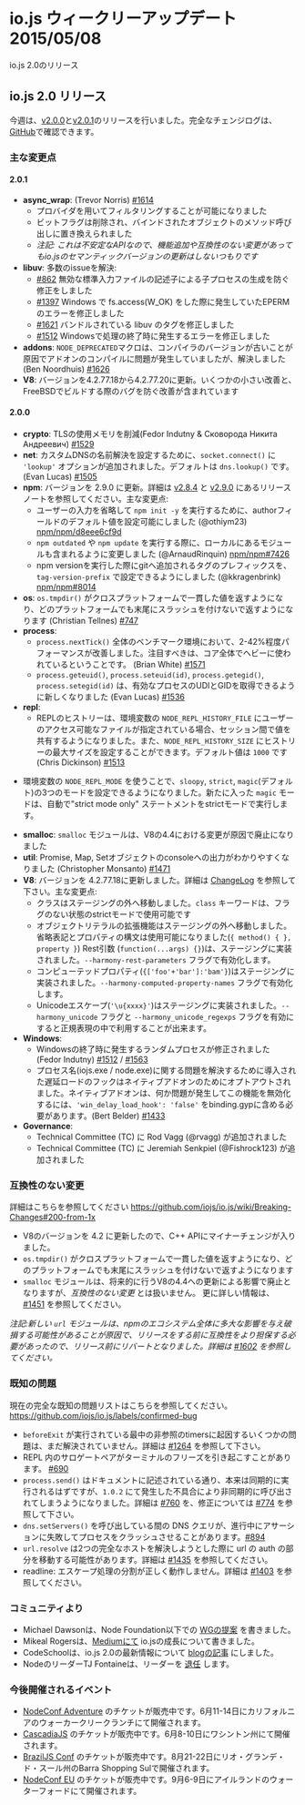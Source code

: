 # io.js ウィークリーアップデート 2015/05/08

io.js 2.0のリリース

<!--
# io.js 2.0 releases
This week we had two io.js releases [v2.0.0](https://iojs.org/dist/v2.0.0/) and [v2.0.1](https://iojs.org/dist/v2.0.1/), complete changelog can be found [on GitHub](https://github.com/iojs/io.js/blob/v1.x/CHANGELOG.md).
-->

## io.js 2.0 リリース

今週は、[v2.0.0](https://iojs.org/dist/v2.0.0/)と[v2.0.1](https://iojs.org/dist/v2.0.1/)のリリースを行いました。完全なチェンジログは、[GitHub](https://github.com/iojs/io.js/blob/master/CHANGELOG.md)で確認できます。

<!--
### Notable changes
-->

### 主な変更点

<!--
#### 2.0.1
* **async_wrap**: (Trevor Norris) [#1614](https://github.com/iojs/io.js/pull/1614)
  - it is now possible to filter by providers
  - bit flags have been removed and replaced with method calls on the binding object
  - _note that this is an unstable API so feature additions and breaking changes won't change io.js semver_
* **libuv**: resolves numerous io.js issues:
  - [#862](https://github.com/iojs/io.js/issues/862) prevent spawning child processes with invalid stdio file descriptors
  - [#1397](https://github.com/iojs/io.js/issues/1397) fix EPERM error with fs.access(W_OK) on Windows
  - [#1621](https://github.com/iojs/io.js/issues/1621) build errors associated with the bundled libuv
  - [#1512](https://github.com/iojs/io.js/issues/1512) should properly fix Windows termination errors
* **addons**: the `NODE_DEPRECATED` macro was causing problems when compiling addons with older compilers, this should now be resolved (Ben Noordhuis) [#1626](https://github.com/iojs/io.js/pull/1626)
* **V8**: upgrade V8 from 4.2.77.18 to 4.2.77.20 with minor fixes, including a bug preventing builds on FreeBSD
-->

#### 2.0.1

* **async_wrap**: (Trevor Norris) [#1614](https://github.com/iojs/io.js/pull/1614)
  - プロバイダを用いてフィルタリングすることが可能になりました
  - ビットフラグは削除され、バインドされたオブジェクトのメソッド呼び出しに置き換えられました
  - *注記: これは不安定なAPIなので、機能追加や互換性のない変更があってもio.jsのセマンティックバージョンの更新はしないつもりです*
* **libuv**: 多数のissueを解決:
  - [#862](https://github.com/iojs/io.js/issues/862) 無効な標準入力ファイルの記述子による子プロセスの生成を防ぐ修正をしました
  - [#1397](https://github.com/iojs/io.js/issues/1397) Windows で fs.access(W_OK) をした際に発生していたEPERMのエラーを修正しました
  - [#1621](https://github.com/iojs/io.js/issues/1621) バンドルされている libuv のタグを修正しました
  - [#1512](https://github.com/iojs/io.js/issues/1512) Windowsで処理の終了時に発生するエラーを修正しました
* **addons**: `NODE_DEPRECATED`マクロは、コンパイラのバージョンが古いことが原因でアドオンのコンパイルに問題が発生していましたが、解決しました (Ben Noordhuis) [#1626](https://github.com/iojs/io.js/pull/1626)
* **V8**: バージョンを4.2.77.18から4.2.77.20に更新。いくつかの小さい改善と、FreeBSDでビルドする際のバグを防ぐ改善が含まれています

<!--
#### 2.0.0
* **crypto**: significantly reduced memory usage for TLS (Fedor Indutny & Сковорода Никита Андреевич) [#1529](https://github.com/iojs/io.js/pull/1529)
* **net**: `socket.connect()` now accepts a `'lookup'` option for a custom DNS resolution mechanism, defaults to `dns.lookup()` (Evan Lucas) [#1505](https://github.com/iojs/io.js/pull/1505)
* **npm**: Upgrade npm to 2.9.0. See the [v2.8.4](https://github.com/npm/npm/releases/tag/v2.8.4) and [v2.9.0](https://github.com/npm/npm/releases/tag/v2.9.0) release notes for details. Notable items:
  - Add support for default author field to make `npm init -y` work without user-input (@othiym23) [npm/npm/d8eee6cf9d](https://github.com/npm/npm/commit/d8eee6cf9d2ff7aca68dfaed2de76824a3e0d9af)
  - Include local modules in `npm outdated` and `npm update` (@ArnaudRinquin) [npm/npm#7426](https://github.com/npm/npm/issues/7426)
  - The prefix used before the version number on `npm version` is now configurable via `tag-version-prefix` (@kkragenbrink) [npm/npm#8014](https://github.com/npm/npm/issues/8014)
* **os**: `os.tmpdir()` is now cross-platform consistent and will no longer returns a path with a trailling slash on any platform (Christian Tellnes) [#747](https://github.com/iojs/io.js/pull/747)
* **process**:
  - `process.nextTick()` performance has been improved by between 2-42% across the benchmark suite, notable because this is heavily used across core (Brian White) [#1571](https://github.com/iojs/io.js/pull/1571)
  - New `process.geteuid()`, `process.seteuid(id)`, `process.getegid()` and `process.setegid(id)` methods allow you to get and set effective UID and GID of the process (Evan Lucas) [#1536](https://github.com/iojs/io.js/pull/1536)
* **repl**:
  - REPL history can be persisted across sessions if the `NODE_REPL_HISTORY_FILE` environment variable is set to a user accessible file, `NODE_REPL_HISTORY_SIZE` can set the maximum history size and defaults to `1000` (Chris Dickinson) [#1513](https://github.com/iojs/io.js/pull/1513)
  - The REPL can be placed in to one of three modes using the `NODE_REPL_MODE` environment variable: `sloppy`, `strict` or `magic` (default); the new `magic` mode will automatically run "strict mode only" statements in strict mode (Chris Dickinson) [#1513](https://github.com/iojs/io.js/pull/1513)
* **smalloc**: the 'smalloc' module has been deprecated due to changes coming in V8 4.4 that will render it unusable
* **util**: add Promise, Map and Set inspection support (Christopher Monsanto) [#1471](https://github.com/iojs/io.js/pull/1471)
* **V8**: upgrade to 4.2.77.18, see the [ChangeLog](https://chromium.googlesource.com/v8/v8/+/refs/heads/4.2.77/ChangeLog) for full details. Notable items:
  - Classes have moved out of staging; the `class` keyword is now usable in strict mode without flags
  - Object literal enhancements have moved out of staging; shorthand method and property syntax is now usable (`{ method() { }, property }`)
  - Rest parameters (`function(...args) {}`) are implemented in staging behind the `--harmony-rest-parameters` flag
  - Computed property names (`{['foo'+'bar']:'bam'}`) are implemented in staging behind the `--harmony-computed-property-names` flag
  - Unicode escapes (`'\u{xxxx}'`) are implemented in staging behind the `--harmony_unicode` flag and the `--harmony_unicode_regexps` flag for use in regular expressions
* **Windows**:
  - Random process termination on Windows fixed (Fedor Indutny)  [#1512](https://github.com/iojs/io.js/issues/1512) / [#1563](https://github.com/iojs/io.js/pull/1563)
  - The delay-load hook introduced to fix issues with process naming (iojs.exe / node.exe) has been made opt-out for native add-ons. Native add-ons should include `'win_delay_load_hook': 'false'` in their binding.gyp to disable this feature if they experience problems . (Bert Belder) [#1433](https://github.com/iojs/io.js/pull/1433)
* **Governance**:
  - Rod Vagg (@rvagg) was added to the Technical Committee (TC)
  - Jeremiah Senkpiel (@Fishrock123) was added to the Technical Committee (TC)
-->

#### 2.0.0

* **crypto**: TLSの使用メモリを削減(Fedor Indutny & Сковорода Никита Андреевич) [#1529](https://github.com/iojs/io.js/pull/1529)
* **net**: カスタムDNSの名前解決を設定するために、`socket.connect()` に `'lookup'` オプションが追加されました。デフォルトは `dns.lookup()` です。(Evan Lucas) [#1505](https://github.com/iojs/io.js/pull/1505)
* **npm**: バージョンを 2.9.0 に更新。詳細は [v2.8.4](https://github.com/npm/npm/releases/tag/v2.8.4) と [v2.9.0](https://github.com/npm/npm/releases/tag/v2.9.0) にあるリリースノートを参照してください。主な変更点:
  - ユーザーの入力を省略して `npm init -y` を実行するために、authorフィールドのデフォルト値を設定可能にしました (@othiym23) [npm/npm/d8eee6cf9d](https://github.com/npm/npm/commit/d8eee6cf9d2ff7aca68dfaed2de76824a3e0d9af)
  - `npm outdated` や `npm update` を実行する際に、ローカルにあるモジュールも含まれるように変更しました (@ArnaudRinquin) [npm/npm#7426](https://github.com/npm/npm/issues/7426)
  - npm versionを実行した際にgitへ追加されるタグのプレフィックスを、`tag-version-prefix` で設定できるようにしました (@kkragenbrink) [npm/npm#8014](https://github.com/npm/npm/issues/8014)
* **os**: `os.tmpdir()` がクロスプラットフォームで一貫した値を返すようになり、どのプラットフォームでも末尾にスラッシュを付けないで返すようになります (Christian Tellnes) [#747](https://github.com/iojs/io.js/pull/747)
* **process**:
  - `process.nextTick()` 全体のベンチマーク環境において、2-42%程度パフォーマンスが改善しました。注目すべきは、コア全体でヘビーに使われているということです。 (Brian White) [#1571](https://github.com/iojs/io.js/pull/1571)
  - `process.geteuid()`, `process.seteuid(id)`, `process.getegid()`, `process.setegid(id)` は、有効なプロセスのUDIとGIDを取得できるように新しくなりました (Evan Lucas) [#1536](https://github.com/iojs/io.js/pull/1536)
* **repl**:
  - REPLのヒストリーは、環境変数の `NODE_REPL_HISTORY_FILE` にユーザーのアクセス可能なファイルが指定されている場合、セッション間で値を共有するようになりました。また、`NODE_REPL_HISTORY_SIZE` にヒストリーの最大サイズを設定することができます。デフォルト値は `1000` です (Chris Dickinson) [#1513](https://github.com/iojs/io.js/pull/1513)
 - 環境変数の `NODE_REPL_MODE` を使うことで、`sloopy`, `strict`, `magic`(デフォルト)の3つのモードを設定できるようになりました。新たに入った `magic` モードは、自動で"strict mode only" ステートメントをstrictモードで実行します。
* **smalloc**: `smalloc` モジュールは、V8の4.4における変更が原因で廃止になりました
* **util**: Promise, Map, Setオブジェクトのconsoleへの出力がわかりやすくなりました (Christopher Monsanto) [#1471](https://github.com/iojs/io.js/pull/1471)
* **V8**: バージョンを 4.2.77.18に更新しました。詳細は [ChangeLog](https://chromium.googlesource.com/v8/v8/+/refs/heads/4.2.77/ChangeLog) を参照して下さい。主な変更点:
  - クラスはステージングの外へ移動しました。`class` キーワードは、フラグのない状態のstrictモードで使用可能です
  - オブジェクトリテラルの拡張機能はステージングの外へ移動しました。省略表記とプロパティの構文は使用可能になりました(`{ method() { }, property }`)
  Rest引数 (`function(...args) {}`)は、ステージングに実装されました。`--harmony-rest-parameters` フラグで有効化します。
  - コンピューテッドプロパティ(`{['foo'+'bar']:'bam'}`)はステージングに実装されました。`--harmony-computed-property-names` フラグで有効化します。
  - Unicodeエスケープ(`'\u{xxxx}'`)はステージングに実装されました。`--harmony_unicode` フラグと `--harmony_unicode_regexps` フラグを有効にすると正規表現の中で利用することが出来ます。
* **Windows**:
  - Windowsの終了時に発生するランダムプロセスが修正されました (Fedor Indutny)  [#1512](https://github.com/iojs/io.js/issues/1512) / [#1563](https://github.com/iojs/io.js/pull/1563)
  - プロセス名(iojs.exe / node.exe)に関する問題を解決するために導入された遅延ロードのフックはネイティブアドオンのためにオプトアウトされました。ネイティブアドオンは、何か問題が発生してこの機能を無効化するには、`'win_delay_load_hook': 'false'` をbinding.gypに含める必要があります。(Bert Belder) [#1433](https://github.com/iojs/io.js/pull/1433)
* **Governance**:
  - Technical Committee (TC) に Rod Vagg (@rvagg) が追加されました
  - Technical Committee (TC) に Jeremiah Senkpiel (@Fishrock123) が追加されました

<!--
### Breaking changes
-->

### 互換性のない変更

<!--
Full details at https://github.com/iojs/io.js/wiki/Breaking-Changes#200-from-1x
-->

詳細はこちらを参照してください https://github.com/iojs/io.js/wiki/Breaking-Changes#200-from-1x

<!--
* V8 upgrade to 4.2, minor changes to C++ API
* `os.tmpdir()` is now cross-platform consistent and will no longer returns a path with a trailling slash on any platform
* While not a *breaking change* the 'smalloc' module has been deprecated in anticipation of it becoming unsupportable with a future upgrade to V8 4.4. See [#1451](https://github.com/iojs/io.js/issues/1451)  for further information.
-->

* V8のバージョンを 4.2 に更新したので、C++ APIにマイナーチェンジが入りました。
* `os.tmpdir()` がクロスプラットフォームで一貫した値を返すようになり、どのプラットフォームでも末尾にスラッシュを付けないで返すようになります
* `smalloc` モジュールは、将来的に行うV8の4.4への更新による影響で廃止となりますが、*互換性のない変更* とは扱いません。 更に詳しい情報は、 [#1451](https://github.com/iojs/io.js/issues/1451) を参照してください。

<!--
_Note: a new version of the 'url' module was reverted prior to release as it was decided the potential for breakage across the npm ecosystem was too great and that more compatibility work needed to be done before releasing it. See [#1602](https://github.com/iojs/io.js/pull/1602) for further information._
-->

*注記:新しい `url` モジュールは、npmのエコシステム全体に多大な影響を与え破損する可能性があることが原因で、リリースをする前に互換性をより担保する必要があったので、リリース前にリバートとなりました。詳細は [#1602](https://github.com/iojs/io.js/pull/1602) を参照してください。*

<!--
### Known issues
-->

### 既知の問題

<!--
See https://github.com/iojs/io.js/labels/confirmed-bug for complete and current list of known issues.
-->

現在の完全な既知の問題リストはこちらを参照してください。 https://github.com/iojs/io.js/labels/confirmed-bug

<!--
* Some problems with unreferenced timers running during `beforeExit` are still to be resolved. See [#1264](https://github.com/iojs/io.js/issues/1264).
* Surrogate pair in REPL can freeze terminal [#690](https://github.com/iojs/io.js/issues/690)
* `process.send()` is not synchronous as the docs suggest, a regression introduced in 1.0.2, see [#760](https://github.com/iojs/io.js/issues/760) and fix in [#774](https://github.com/iojs/io.js/issues/774)
* Calling `dns.setServers()` while a DNS query is in progress can cause the process to crash on a failed assertion [#894](https://github.com/iojs/io.js/issues/894)
* `url.resolve` may transfer the auth portion of the url when resolving between two full hosts, see [#1435](https://github.com/iojs/io.js/issues/1435).
* readline: split escapes are processed incorrectly, see [#1403](https://github.com/iojs/io.js/issues/1403)
-->

* `beforeExit` が実行されている最中の非参照のtimersに起因するいくつかの問題は、まだ解決されていません。詳細は [#1264](https://github.com/iojs/io.js/issues/1264) を参照して下さい。
* REPL 内のサロゲートペアがターミナルのフリーズを引き起こすことがあります。 [#690](https://github.com/iojs/io.js/issues/690)
* `process.send()` はドキュメントに記述されている通り、本来は同期的に実行されるはずですが、`1.0.2` にて発生した不具合により非同期的に呼び出されてしまうようになりました。詳細は [#760](https://github.com/iojs/io.js/issues/760) を、修正については [#774](https://github.com/iojs/io.js/issues/774) を参照して下さい。
* `dns.setServers()` を呼び出している間の DNS クエリが、進行中にアサーションに失敗してプロセスをクラッシュさせることがあります。[#894](https://github.com/iojs/io.js/issues/894)
* `url.resolve` は2つの完全なホストを解決しようとした際に url の auth の部分を移動する可能性があります。詳細は [#1435](https://github.com/iojs/io.js/issues/1435) を参照してください。
* readline: エスケープ処理の分割が正しく動作しません。詳細は [#1403](https://github.com/iojs/io.js/issues/1403) を参照してください。

<!--
### Community Updates
-->

### コミュニティより

<!--
* Michael Dawson creates [WG proposal](https://github.com/mhdawson/workgroup-proposals) under the Node Foundation.
* Mikeal Rogers wrote about growing up of io.js [on Medium](https://medium.com/node-js-javascript/growing-up-27d6cc8b7c53).
* CodeSchool [blog post](https://www.codeschool.com/blog/2015/05/08/whats-new-in-io-js-2-0-0/) on what's new in io.js 2.0.
* Node Lead TJ Fontaine [steps back](http://blog.nodejs.org/2015/05/08/next-chapter/) from leader.
-->

* Michael Dawsonは、Node Foundation以下での [WGの提案](https://github.com/mhdawson/workgroup-proposals) を書きました。
* Mikeal Rogersは、[Mediumにて](https://medium.com/node-js-javascript/growing-up-27d6cc8b7c53) io.jsの成長について書きました。
* CodeSchoolは、io.js 2.0の最新情報について [blogの記事](https://www.codeschool.com/blog/2015/05/08/whats-new-in-io-js-2-0-0/) にしました。
* NodeのリーダーTJ Fontaineは、リーダーを [退任](http://blog.nodejs.org/2015/05/08/next-chapter/) します。

<!--
### Upcoming Events
-->

### 今後開催されるイベント

<!--
* [NodeConf Adventure](http://nodeconf.com/) tickets are on sale, June 11th - 14th at Walker Creek Ranch, CA
* [CascadiaJS](http://2015.cascadiajs.com/) tickets are on sale, July 8th - 10th at Washington State
* [BrazilJS Conf](http://braziljs.com.br/) tickets are on sale, August 21st - 22nd at Shopping Center BarraShoppingSul
* [NodeConf EU](http://nodeconf.eu/) tickets are on sale, September 6th - 9th at Waterford, Ireland
-->

* [NodeConf Adventure](http://nodeconf.com/) のチケットが販売中です。6月11-14日にカリフォルニアのウォーカークリークランチにて開催されます。
* [CascadiaJS](http://2015.cascadiajs.com/) のチケットが販売中です。6月8-10日にワシントン州にて開催されます。
* [BrazilJS Conf](http://braziljs.com.br/) のチケットが販売中です。8月21-22日にリオ・グランデ・ド・スール州のBarra Shopping Sulで開催されます。
* [NodeConf EU](http://nodeconf.eu/) のチケットが販売中です。9月6-9日にアイルランドのウォーターフォードにて開催されます。

